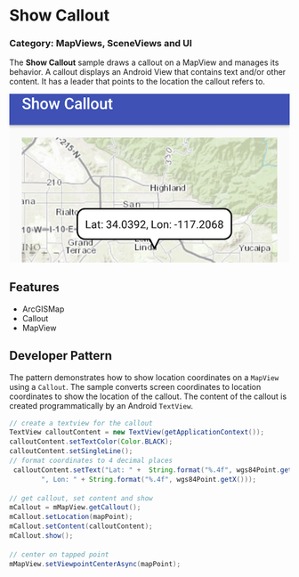 # Show Callout
### Category: MapViews, SceneViews and UI
The **Show Callout** sample draws a callout on a MapView and manages its behavior. A callout displays an Android View that contains text and/or other content. It has a leader that points to the location the callout refers to. 

![Show Callout App](show-callout.png)

## Features

* ArcGISMap
* Callout
* MapView

## Developer Pattern

The pattern demonstrates how to show location coordinates on a `MapView` using a `Callout`.  The sample converts screen coordinates to location coordinates to show the location of the callout.  The content of the callout is created programmatically by an Android `TextView`.

```java
// create a textview for the callout
TextView calloutContent = new TextView(getApplicationContext());
calloutContent.setTextColor(Color.BLACK);
calloutContent.setSingleLine();
// format coordinates to 4 decimal places
 calloutContent.setText("Lat: " +  String.format("%.4f", wgs84Point.getY()) +
        ", Lon: " + String.format("%.4f", wgs84Point.getX()));

// get callout, set content and show
mCallout = mMapView.getCallout();
mCallout.setLocation(mapPoint);
mCallout.setContent(calloutContent);
mCallout.show();

// center on tapped point
mMapView.setViewpointCenterAsync(mapPoint);
```
